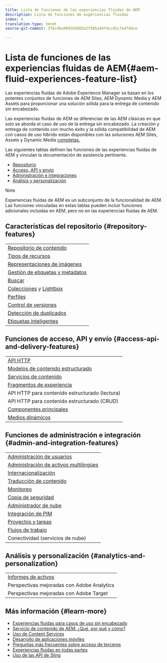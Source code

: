 ```yaml
---
title: Lista de funciones de las experiencias fluidas de AEM
description: Lista de funciones de experiencias fluidas
index: n
translation-type: tm+mt
source-git-commit: 378cdba999365083a2f585ad4f4ccd1c7ad7d4ce

---
```



# Lista de funciones de las experiencias fluidas de AEM{#aem-fluid-experiences-feature-list}

Las experiencias fluidas de Adobe Experience Manager se basan en los potentes conjuntos de funciones de AEM Sites, AEM Dynamic Media y AEM Assets para proporcionar una solución sólida para la entrega de contenido sin encabezado.

Las experiencias fluidas de AEM se diferencian de las AEM clásicas en que solo se aborda el caso de uso de la entrega sin encabezado. La creación y entrega de contenido con mucho éxito y la sólida compatibilidad de AEM con casos de uso híbrido están disponibles con las soluciones AEM Sites, Assets y Dynamic Media [completas.](https://docs.adobe.com/content/help/en/experience-manager-65/user-guide/home.html)

Las siguientes tablas definen las funciones de las experiencias fluidas de AEM y vinculan la documentación de asistencia pertinente.

* [Repositorio](#repository-features)
* [Acceso, API y envío](#access-api-and-delivery-features)
* [Administración e integraciones](#admin-and-integration-features)
* [Análisis y personalización](#analytics-and-personalization)

>[!NOTE]
>
>Experiencias fluidas de AEM es un subconjunto de la funcionalidad de AEM. Las funciones vinculadas en estas tablas pueden incluir funciones adicionales incluidas en AEM, pero no en las experiencias fluidas de AEM.

## Características del repositorio {#repository-features}

|  |
|---|
| [Repositorio de contenido](/help/assets/managing-assets-touch-ui.md) |
| [Tipos de recursos](/help/assets/assets-formats.md) |
| [Representaciones de imágenes](/help/assets/image-presets.md) |
| [Gestión de etiquetas y metadatos](/help/assets/metadata.md) |
| [Buscar](/help/assets/managing-assets-touch-ui.md) |
| [Colecciones](/help/assets/managing-collections-touch-ui.md) y [Lightbox](/help/assets/touch-ui-light-box.md) |
| [Perfiles](/help/assets/processing-profiles.md) |
| [Control de versiones](/help/assets/managing-assets-touch-ui.md) |
| [Detección de duplicados](/help/assets/duplicate-detection.md) |
| [Etiquetas inteligentes](/help/assets/enhanced-smart-tags.md) |

## Funciones de acceso, API y envío {#access-api-and-delivery-features}

|  |
|---|
| [API HTTP](/help/assets/mac-api-assets.md) |
| [Modelos de contenido estructurado](/help/assets/content-fragments.md) |
| [Servicios de contenido](https://helpx.adobe.com/experience-manager/kt/sites/using/content-services-tutorial-use.html) |
| [Fragmentos de experiencia](/help/sites-authoring/experience-fragments.md) |
| API HTTP para contenido estructurado (lectura) |
| API HTTP para contenido estructurado (CRUD) |
| [Componentes principales](https://docs.adobe.com/content/help/en/experience-manager-core-components/using/introduction.html) |
| [Medios dinámicos](/help/assets/dynamic-media.md) |

## Funciones de administración e integración {#admin-and-integration-features}

|  |
|---|
| [Administración de usuarios](/help/sites-administering/user-group-ac-admin.md) |
| [Administración de activos multilingües](/help/assets/multilingual-assets.md) |
| [Internacionalización](/help/sites-developing/i18n.md) |
| [Traducción de contenido](/help/sites-administering/translation.md) |
| [Monitoreo](/help/sites-deploying/monitoring-and-maintaining.md) |
| [Copia de seguridad](/help/sites-administering/backup-and-restore.md) |
| [Administrador de nube](https://docs.adobe.com/content/help/en/experience-manager-cloud-manager/using/introduction-to-cloud-manager.html) |
| [Integración de PIM](/help/sites-authoring/managing-product-information.md) |
| [Proyectos y tareas](/help/sites-authoring/projects.md) |
| [Flujos de trabajo](/help/sites-administering/workflows-starting.md) |
| Conectividad (servicios de nube) |

## Análisis y personalización {#analytics-and-personalization}

|  |
|---|
| [Informes de activos](/help/assets/asset-reports.md) |
| Perspectivas mejoradas con Adobe Analytics |
| Perspectivas mejoradas con Adobe Target |

## Más información {#learn-more}

* [Experiencias fluidas para casos de uso sin encabezado](https://helpx.adobe.com/experience-manager/kt/eseminars/gems/aem-headless-usecases.html)
* [Servicio de contenido de AEM: ¿Qué, por qué y cómo?](https://helpx.adobe.com/experience-manager/kt/eseminars/ask-the-expert/aem-content-services.html)
* [Uso de Content Services](https://helpx.adobe.com/experience-manager/kt/sites/using/structured-fragments-content-services-feature-video-use.html)
* [Desarrollo de aplicaciones móviles](https://docs.adobe.com/content/help/en/experience-manager-64/mobile/developing/developing-content-services.html)
* [Preguntas más frecuentes sobre acceso de terceros](https://helpx.adobe.com/experience-manager/kt/sites/using/content-services-tutorial-use/part7.html)
* [Experiencias fluidas en todas partes](https://helpx.adobe.com/experience-manager/using/using-sling-apis.html)
* [Uso de las API de Sling](https://helpx.adobe.com/experience-manager/using/using-sling-apis.html)

